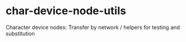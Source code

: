 # char-device-node-utils
Character device nodes: Transfer by network / helpers for testing and substitution
